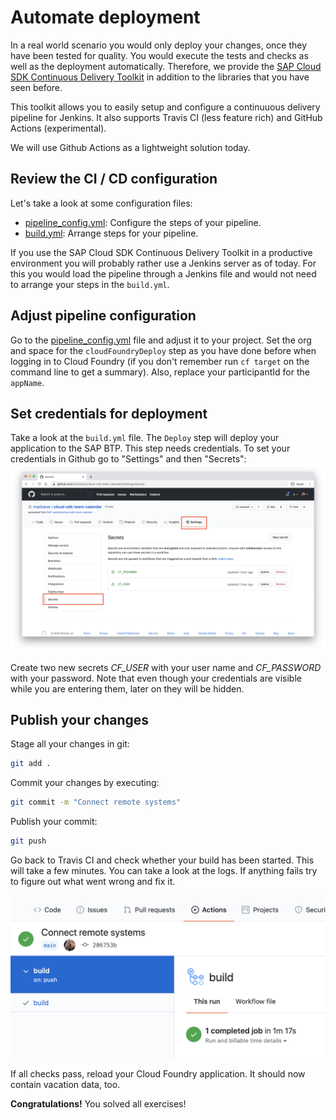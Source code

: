 # Automate deployment

In a real world scenario you would only deploy your changes, once they have been tested for quality. You would execute the tests and checks as well as the deployment automatically. Therefore, we provide the [SAP Cloud SDK Continuous Delivery Toolkit](https://github.com/SAP/cloud-s4-sdk-pipeline) in addition to the libraries that you have seen before.

This toolkit allows you to easily setup and configure a continuuous delivery pipeline for Jenkins. It also supports Travis CI (less feature rich) and GitHub Actions (experimental).

We will use Github Actions as a lightweight solution today.

## Review the CI / CD configuration

Let's take a look at some configuration files:

- [pipeline_config.yml](../pipeline_config.yml): Configure the steps of your pipeline.
- [build.yml](../.github/workflows/build.yml): Arrange steps for your pipeline.

If you use the SAP Cloud SDK Continuous Delivery Toolkit in a productive environment you will probably rather use a Jenkins server as of today. For this you would load the pipeline through a Jenkins file and would not need to arrange your steps in the `build.yml`.

## Adjust pipeline configuration

Go to the [pipeline_config.yml](../pipeline_config.yml) file and adjust it to your project. Set the org and space for the `cloudFoundryDeploy` step as you have done before when logging in to Cloud Foundry (if you don't remember run `cf target` on the command line to get a summary).
Also, replace your participantId for the `appName`.

## Set credentials for deployment

Take a look at the `build.yml` file. The `Deploy` step will deploy your application to the SAP BTP. This step needs credentials.
To set your credentials in Github go to "Settings" and then "Secrets":
![Github Secrets](images/github-secrets.png)

Create two new secrets _CF_USER_ with your user name and _CF_PASSWORD_ with your password. Note that even though your credentials are visible while you are entering them, later on they will be hidden.

## Publish your changes

Stage all your changes in git:

```sh
git add .
```

Commit your changes by executing:

```sh
git commit -m "Connect remote systems"
```

Publish your commit:

```sh
git push
```

Go back to Travis CI and check whether your build has been started. This will take a few minutes.
You can take a look at the logs. If anything fails try to figure out what went wrong and fix it.

![Build Success](images/build-success.png)

If all checks pass, reload your Cloud Foundry application. It should now contain vacation data, too.

**Congratulations!** You solved all exercises!
